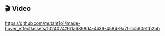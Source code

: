 ## 🎬 Video

https://github.com/mutant1o1/image-hover_effect/assets/102402426/1a6898d4-4d39-4584-9a7f-0c590e1fb2bb
